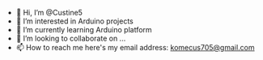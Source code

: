 - 👋 Hi, I’m @Custine5
- 👀 I’m interested in Arduino projects 
- 🌱 I’m currently learning Arduino platform 
- 💞️ I’m looking to collaborate on ...
- 📫 How to reach me here's my email address: komecus705@gmail.com 

<!---
Custine5/Custine5 is a ✨ special ✨ repository because its `README.md` (this file) appears on your GitHub profile.
You can click the Preview link to take a look at your changes.
--->
